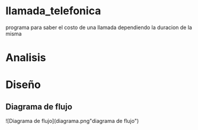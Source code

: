 # llamada_telefonica
programa para saber el costo de una llamada dependiendo la duracion de la misma

# Analisis

# Diseño

## Diagrama de flujo
![Diagrama de flujo](diagrama.png"diagrama de flujo")

